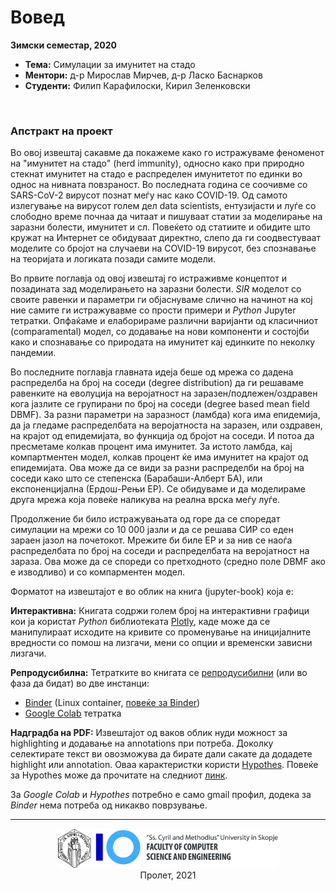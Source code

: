 # Вовед
**Зимски семестар, 2020** <br> 


- **Тема:** Симулации за имунитет на стадо
- **Ментори:** д-р Мирослав Мирчев, д-р Ласко Баснарков
- **Студенти:** Филип Карафилоски, Кирил Зеленковски 

<br>

### Апстракт на проект
Во овој извештај сакавме да покажеме како го истражуваме феноменот на "имунитет на стадо" (herd immunity), односно како при природно стекнат имунитет на стадо е распределен имунитетот по единки во однос на нивната повзраност. Во последната година се соочивме со SARS-CoV-2 вирусот познат меѓу нас како COVID-19. Од самото излегување на вирусот голем дел data scientists, ентузијасти и луѓе со слободно време почнаа да читаат и пишуваат статии за моделирање на заразни болести, имунитет и сл. Повеќето од статиите и обидите што кружат на Интернет се обидуваат директно, слепо да ги соодвестуваат моделите со бројот на случаеви на COVID-19 вирусот, без спознавање 
на теоријата и логиката позади самите модели. 

Во првите поглавја од овој извештај го истраживме концептот и позадината зад моделирањето  на заразни болести. *SIR* моделот со своите равенки и параметри ги објаснуваме слично на начинот на кој ние самите ги истражувавме со прости примери и *Python* Jupyter тетратки. Опфаќаме и елаборираме различни варијанти од класичниот (comparamental) модел, со додавање на нови компоненти и состојби како и спознавање со природата на имунитет кај единките по неколку пандемии. 

Во последните поглавја главната идеја беше од мрежа со дадена распределба на број на соседи (degree distribution) да ги решаваме равенките на еволуција на веројатност на заразен/подлежен/оздравен кога јазлите се групирани по број на соседи (degree based mean field DBMF). За разни параметри на заразност (ламбда) кога има епидемија, да ја гледаме распределбата на веројатноста на заразен, или оздравен, на крајот од епидемијата, во функција од бројот на соседи. И потоа да пресметаме колкав процент има имунитет. За истото ламбда, кај компартментен модел, колкав процент ќе има имунитет на крајот од епидемијата. Ова може да се види за разни распределби на број на соседи како што се степенска (Барабаши-Алберт БА), или експоненцијална (Ердош-Рењи ЕР). Се обидуваме и да моделираме друга мрежа која повеќе наликува на реална врска меѓу луѓе. 

Продолжение би било истражувањата од горе да се споредат симулации на мрежи со 10 000 јазли и да се решава СИР со еден зараен јазол на почетокот. Мрежите би биле ЕР и за нив се наоѓа распределбата по број на соседи и распределбата на веројатност на зараза. Ова може да се спореди со претходното (средно поле DBMF ако е изводливо) и со компарментен модел.


Форматот на извештајот е во облик на книга (jupyter-book) која е: <br>

**Интерактивна:** Книгата содржи голем број на интерактивни графици кои ја користат *Python* библиотеката [Plotly](https://plotly.com/), каде може да се манипулираат исходите на кривите со променување на иницијалните вредности со помош на лизгачи, 
мени со опции и временски зависни лизгачи. 


**Репродусибилна:** Тетратките во книгата се <u>репродусибилни</u> (или во фаза да бидат) во две инстанци: 
- [Binder](https://gist.github.com/zelenkastiot/ca6f8dc92d1a9722a6e73dfb9ecd3265) (Linux container, [повеќе за Binder](https://blog.jupyter.org/mybinder-org-serves-two-million-launches-7543ae498a2a#:~:text=What%20is%20mybinder.org%3F,a%20collection%20of%20interactive%20notebooks.&text=All%20they%20have%20to%20do,without%20having%20to%20install%20anything.)) 
- [Google Colab](https://medium.com/deep-learning-turkey/google-colab-free-gpu-tutorial-e113627b9f5d#:~:text=What%20is%20Google%20Colab%3F,TensorFlow%2C%20PyTorch%2C%20and%20OpenCV.) тетратка

**Надградба на PDF:** Извештајот од ваков облик нуди можност за highlighting и додавање на annotations при потреба. Доколку селектирате текст ви овозможува да бирате дали сакате да додадете highlight или annotation. Оваа карактеристки користи [Hypothes](https://web.hypothes.is/). Повеќе за Hypothes може да прочитате на следниот [линк](https://web.hypothes.is/about/). 


За *Google Colab* и *Hypothes* потребно е само gmail профил, додека за *Binder* нема потреба од никакво поврзување. 



<hr>
<p align="center">
<img src="https://raw.githubusercontent.com/zelenelez/images/master/finki.jpg" width=70%;></img> <br>
Пролет, 2021
</p>
